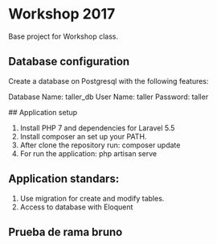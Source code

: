 # Workshop 2017
Base project for Workshop class.

## Database configuration
Create a database on Postgresql with the following features:

Database Name: taller_db
User Name: taller
Password: taller

## Application setup

1. Install PHP 7 and dependencies for Laravel 5.5
2. Install composer an set up your PATH.
3. After clone the repository run:
	composer update
4. For run the application:
	php artisan serve

## Application standars:

1. Use migration for create and modify tables.
2. Access to database with Eloquent

## Prueba de rama bruno


